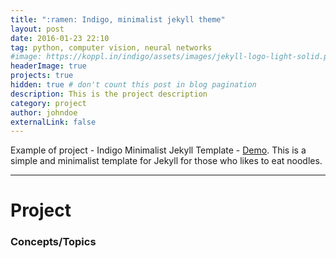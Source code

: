 ```yaml
---
title: ":ramen: Indigo, minimalist jekyll theme"
layout: post
date: 2016-01-23 22:10
tag: python, computer vision, neural networks
#image: https://koppl.in/indigo/assets/images/jekyll-logo-light-solid.png
headerImage: true
projects: true
hidden: true # don't count this post in blog pagination
description: This is the project description
category: project
author: johndoe
externalLink: false
---
```


<!--- ![Screenshot](https://raw.githubusercontent.com/sergiokopplin/indigo/gh-pages/assets/screen-shot.png) -->

Example of project - Indigo Minimalist Jekyll Template - [Demo](http://sergiokopplin.github.io/indigo/). This is a simple and minimalist template for Jekyll for those who likes to eat noodles.

---

# Project
###
### Concepts/Topics
